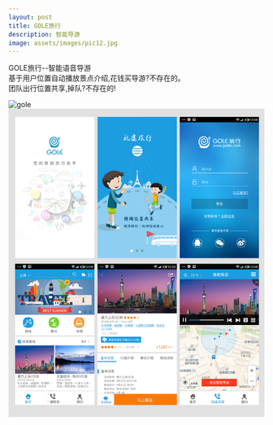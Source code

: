 ```yaml
---
layout: post
title: GOLE旅行
description: 智能导游
image: assets/images/pic12.jpg
---
```


GOLE旅行--智能语音导游    <br/>
基于用户位置自动播放景点介绍,花钱买导游?不存在的。    <br/>
团队出行位置共享,掉队?不存在的!

![gole](/assets/images/goleweb.jpg)
![gole](/assets/images/GOLEapp.jpg)
